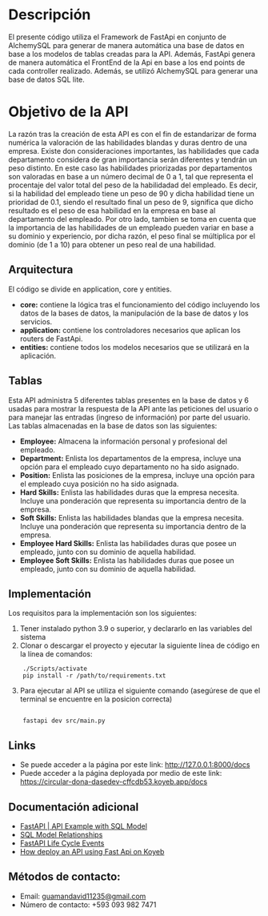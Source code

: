 # Descripción
El presente código utiliza el Framework de FastApi en conjunto de AlchemySQL para generar de manera automática una base de datos en base a los modelos de tablas creadas para la API. Además, FastApi genera de manera automática el FrontEnd de la Api en base a los end points de cada controller realizado. Además, se utilizó AlchemySQL para generar una base de datos SQL lite.

# Objetivo de la API
La razón tras la creación de esta API es con el fin de estandarizar de forma numérica la valoración de las habilidades blandas y duras dentro de una empresa. Existe don consideraciones importantes, las habilidades que cada departamento considera de gran importancia serán diferentes y tendrán un peso distinto. En este caso las habilidades priorizadas por departamentos son valoradas en base a un número decimal de 0 a 1, tal que representa el procentaje del valor total del peso de la habilidadad del empleado. Es decir, si la habilidad del empleado tiene un peso de 90 y dicha habilidad tiene un prioridad de 0.1, siendo el resultado final un peso de 9, significa que dicho resultado es el peso de esa habilidad en la empresa en base al departamento del empleado. Por otro lado, tambien se toma en cuenta que la importancia de las habilidades de un empleado pueden variar en base a su dominio y experiencio, por dicha razón, el peso final se múltiplica por el dominio (de 1 a 10) para obtener un peso real de una habilidad. 


## Arquitectura

El código se divide en application, core y entities.
- <b>core:</b> contiene la lógica tras el funcionamiento del código incluyendo los datos de la bases de datos, la manipulación de la base de datos y los servicios.
- <b>application:</b> contiene los controladores necesarios que aplican los routers de FastApi.
- <b>entities:</b> contiene todos los modelos necesarios que se utilizará en la aplicación.

## Tablas
Esta API administra 5 diferentes tablas presentes en la base de datos y 6 usadas para mostrar la respuesta de la API ante las peticiones del usuario o para manejar las entradas (ingreso de información) por parte del usuario. <br>
Las tablas almacenadas en la base de datos son las siguientes:
- <b>Employee:</b> Almacena la información personal y profesional del empleado.
- <b>Department:</b> Enlista los departamentos de la empresa, incluye una opción para el empleado cuyo departamento no ha sido asignado.
- <b>Position:</b> Enlista las posiciones de la empresa, incluye una opción para el empleado cuya posición no ha sido asignada.
- <b>Hard Skills:</b> Enlista las habilidades duras que la empresa necesita. Incluye una ponderación que representa su importancia dentro de la empresa.
- <b>Soft Skills:</b> Enlista las habilidades blandas que la empresa necesita. Incluye una ponderación que representa su importancia dentro de la empresa.
- <b>Employee Hard Skills:</b> Enlista las habilidades duras que posee un empleado, junto con su dominio de aquella habilidad.
- <b>Employee Soft Skills:</b> Enlista las habilidades duras que posee un empleado, junto con su dominio de aquella habilidad.

## Implementación
Los requisitos para la implementación son los siguientes:
1. Tener instalado python 3.9 o superior, y declararlo en las variables del sistema
2. Clonar o descargar el proyecto y ejecutar la siguiente línea de código en la línea de comandos:


```
    ./Scripts/activate
    pip install -r /path/to/requirements.txt
```
3. Para ejecutar al API se utiliza el siguiente comando (asegúrese de que el terminal se encuentre en la posicion correcta)
```pip install -r /path/to/requirements.txt

    fastapi dev src/main.py
```
## Links
- Se puede acceder a la página por este link: http://127.0.0.1:8000/docs 
- Puede acceder a la página deployada por medio de este link: https://circular-dona-dasedev-cffcdb53.koyeb.app/docs

## Documentación adicional
- [FastAPI | API Example with SQL Model](https://fastapi.tiangolo.com/tutorial/sql-databases/#create-models)
- [SQL Model Relationships](https://sqlmodel.tiangolo.com/tutorial/fastapi/relationships/)
- [FastAPI Life Cycle Events](https://fastapi.tiangolo.com/advanced/events/)
- [How deploy an API using Fast Api on Koyeb](https://www.koyeb.com/docs/deploy/fastapi)

## Métodos de contacto:
- Email: guamandavid11235@gmail.com
- Número de contacto: +593 093 982 7471
